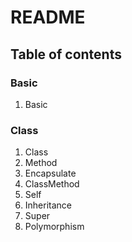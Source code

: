#  README

## Table of contents

### Basic

1. Basic

### Class

1. Class
2. Method
3. Encapsulate
4. ClassMethod
5. Self
6. Inheritance
7. Super
8. Polymorphism
